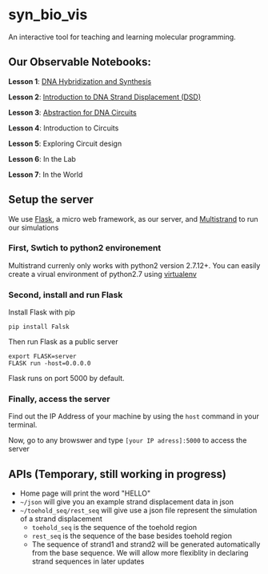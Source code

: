 # syn_bio_vis
An interactive tool for teaching and learning molecular programming.

## Our Observable Notebooks:

**Lesson 1**: [DNA Hybridization and Synthesis](https://observablehq.com/@sborje/lesson-1-dna-hybridization-and-synthesis)

**Lesson 2**: [Introduction to DNA Strand Displacement (DSD)](https://observablehq.com/@jasonhof/lesson-2-introduction-to-dna-strand-displacement-dsd)

**Lesson 3**: [Abstraction for DNA Circuits](https://observablehq.com/@jasonhof/lesson-3-abstraction-for-dna-circuits)

**Lesson 4**: Introduction to Circuits

**Lesson 5**: Exploring Circuit design

**Lesson 6**: In the Lab

**Lesson 7**: In the World

## Setup the server
We use [Flask](https://flask.palletsprojects.com/en/2.0.x/), a micro web framework, as our server, and [Multistrand](https://github.com/DNA-and-Natural-Algorithms-Group/multistrand) to run our simulations

### First, Swtich to python2 environement

Multistrand currenly only works with python2 version 2.7.12+. You can easily create a virual environment of python2.7 using [virtualenv](https://virtualenv.pypa.io/en/latest/)

### Second, install and run Flask
Install Flask with pip 
```
pip install Falsk
```

Then run Flask as a public server
```
export FLASK=server
FLASK run -host=0.0.0.0
```

Flask runs on port 5000 by default.

### Finally, access the server

Find out the IP Address of your machine by using the `host` command in your terminal.

Now, go to any browswer and type `[your IP adress]:5000` to access the server

## APIs (Temporary, still working in progress)

- Home page will print the word "HELLO"
- `~/json` will give you an example strand displacement data in json
- `~/toehold_seq/rest_seq` will give use a json file represent the simulation of a strand displacement
  - `toehold_seq` is the sequence of the toehold region
  - `rest_seq` is the sequence of the base besides toehold region
  - The sequence of strand1 and strand2 will be generated automatically from the base sequence. We will allow more flexiblity in declaring strand sequences in later updates
